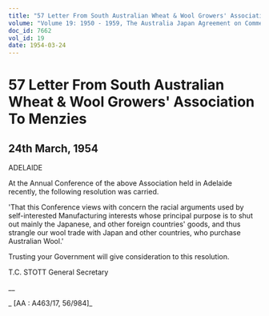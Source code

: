 ```yaml
---
title: "57 Letter From South Australian Wheat & Wool Growers' Association To Menzies"
volume: "Volume 19: 1950 - 1959, The Australia Japan Agreement on Commerce"
doc_id: 7662
vol_id: 19
date: 1954-03-24
---
```


# 57 Letter From South Australian Wheat & Wool Growers' Association To Menzies

## 24th March, 1954

ADELAIDE

At the Annual Conference of the above Association held in Adelaide recently, the following resolution was carried.

'That this Conference views with concern the racial arguments used by self-interested Manufacturing interests whose principal purpose is to shut out mainly the Japanese, and other foreign countries' goods, and thus strangle our wool trade with Japan and other countries, who purchase Australian Wool.'

Trusting your Government will give consideration to this resolution.

T.C. STOTT General Secretary

__

_ [AA : A463/17, 56/984]_
